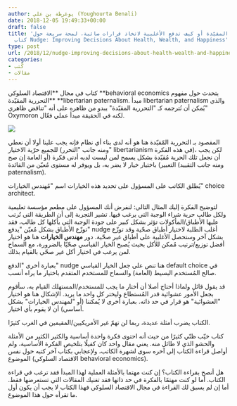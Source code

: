 ```yaml
---
author: يوغرطة بن علي (Youghourta Benali)
date: 2018-12-05 19:49:33+00:00
draft: false
title: 'التحررية المقيّدة أو كيف تدفع الأغلبية لاتخاذ قرارات صائبة، لمحة سريعة حول
  كتاب Nudge: Improving Decisions About Health, Wealth, and Happiness'
type: post
url: /2018/12/nudge-improving-decisions-about-health-wealth-and-happiness-review/
categories:
- كُتب
- مقالات
---
```


كتاب في مجال **الاقتصاد السلوكي **behavioral economics يتحدث حول مفهوم **التحررية المقيّدة **libertarian paternalism. مبدأ libertarian paternalism والذي يُمكن أن نُترجمه كـ "التحررية المقيّدة" يبدو من ظاهره على أنه "تناقض ظاهري" Oxymoron لكنه في الحقيقة مبدأ عملي فعّال.




[![](http://www.it-scoop.com/wp-content/uploads/2018/12/nudge.jpg)
](http://www.it-scoop.com/2018/12/nudge-improving-decisions-about-health-wealth-and-happiness-review/nudge/)




المقصود بـ التحررية المّقيّدة هنا هو أنه لدى بناء أي نظام فإنه يجب علينا أولا أن نعطي للجميع حرّية الاختيار (ومنه جانب "التحرر" libertarianism في هذه الفكرة)، لكن يجب أن نجعل تلك الحرية مُقيّدة بشكل يسمح لمن ليست لديه أدنى فكرة (أو العامة إن صح التعبير) باختيار خيار لا يضر به، بل ويوفر له مستوى مُعيّن من الفائدة (ومنه جانب التقييد paternalism).




يُطلق الكاتب على المسؤول على تحديد هذه الخيارات اسم "مُهندس الخيارات" choice architect.




لتوضيح الفكرة إليك المثال التالي: لنفرض أنك المسؤول على مطعم مؤسسة تعليمية ولكل طالب حرية شراء الوجبة التي يرغب فيها. تشير التجربة إلى أن الطريقة التي تُرتب عليها الأطباق/المأكولات تؤثر بشكل كبير على جودة الوجبة التي يأكلها كل طالب، فقد توزّع الأطباق بشكل مُعيّن "يدفع" nudge أغلب الطلبة لاختيار أطباق صحّية وقد توزّع بشكل آخر وستحصل الأغلبية على أطباق غير صحّية. دور **مهندس الخيارات** هنا هو اختيار أفضل توزيع/ترتيب مُمكن للأكل بحيث يُصبح الخيار القياسي صحّيّا بالضرورة، مع السماح لمن يرغب في اختيار أكل غير صحّي بالقيام بذلك.




بعبارة أخرى "الدفع" nudge هنا تنص على جعل الخيار القياسي default choice في صالح المُستخدم البسيط (العامة) والسماح للمستخدم المتقدم باختيار ما يراه أنسب.




قد يقول قائل ولماذا أحتاج أصلا أن أختار ما يجب للمستخدم/المستهلك القيام به، سأقوم بجعل الأمور عشوائية قدر المُستطاع وليختر كل واحد ما يريد. الإشكال هنا هو اختيار "العشوائية" هو قرار في حد ذاته. بعبارة أخرى لا يُمكننا (أو "لمهندس الخيارات" بشكل أساسي) أن لا يقوم بأي اختيار.




الكتاب يضرب أمثلة عديدة، ربما لن تهمّ غير الأمريكيين/المقيمين في الغرب كثيرًا.




كتاب خيّب ظنّي كثيرًا من حيث أنه احتوى فكرة واحدة أساسية والكثير الكثير من الأمثلة والحشو الذي لا طائل منه. يعني مقال واحد كان كفيلًا بتلخيص الفكرة الأساسية، ولم أواصل قراءة الكتاب إلى آخره سوى لشهرة الكاتب، ولإعجابي بكتاب آخر كتبه حول نفس الموضوع (الاقتصاد السلوكي behavioral economics).




هل أنصح بقراءة الكتاب؟ إن كنت مهتما بالأمثلة العملية لهذا المبدأ فقد ترغب في قراءة الكتاب. أما لو كنت مهتمًا بالفكرة في حد ذاتها فقد تغنيك المقالات التي تستعرضها فقط. أما إن لم يسبق لك القراءة في مجال الاقتصاد السلوكي فهذا الكتاب لا يجب أن يكون أول ما تقرأه حول هذا الموضوع.
